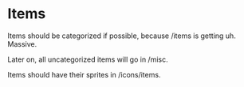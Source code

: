# Items

Items should be categorized if possible, because /items is getting uh. Massive.

Later on, all uncategorized items will go in /misc.

Items should have their sprites in /icons/items.
